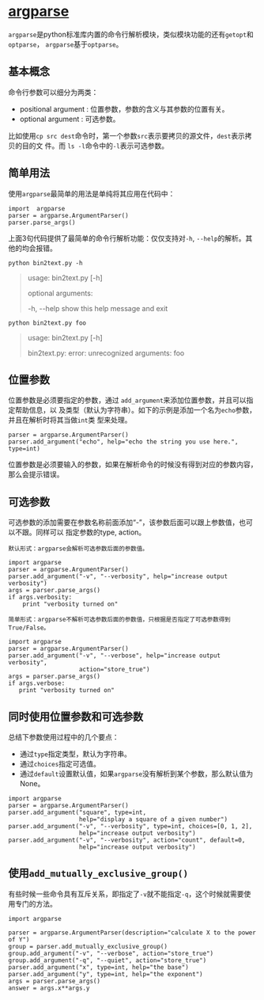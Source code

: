 
# [argparse](https://docs.python.org/2/howto/argparse.html)

`argparse`是python标准库内置的命令行解析模块，类似模块功能的还有`getopt`和`optparse`，
`argparse`基于`optparse`。

## 基本概念

命令行参数可以细分为两类：

- positional argument : 位置参数，参数的含义与其参数的位置有关。
- optional argument   : 可选参数。

比如使用`cp src dest`命令时，第一个参数`src`表示要拷贝的源文件，`dest`表示拷贝的目的文
件。而 `ls -l`命令中的`-l`表示可选参数。

## 简单用法

使用`argparse`最简单的用法是单纯将其应用在代码中：

```
import  argparse
parser = argparse.ArgumentParser()
parser.parse_args()
```

上面3句代码提供了最简单的命令行解析功能：仅仅支持对`-h`, `--help`的解析。其他的均会报错。

`python bin2text.py -h`
>
>usage: bin2text.py [-h]
>
>optional arguments:
>
>  -h, --help  show this help message and exit
>
`python bin2text.py foo`
>usage: bin2text.py [-h]
>
>bin2text.py: error: unrecognized arguments: foo

## 位置参数

位置参数是必须要指定的参数，通过 `add_argument`来添加位置参数，并且可以指定帮助信息，以
及类型（默认为字符串）。如下的示例是添加一个名为`echo`参数，并且在解析时将其当做`int`类
型来处理。

```
parser = argparse.ArgumentParser()
parser.add_argument("echo", help="echo the string you use here.", type=int)
```

位置参数是必须要输入的参数，如果在解析命令的时候没有得到对应的参数内容，那么会提示错误。

## 可选参数

可选参数的添加需要在参数名称前面添加“-”，该参数后面可以跟上参数值，也可以不跟。同样可以
指定参数的type, action。

`默认形式：argparse会解析可选参数后面的参数值。`

```
import argparse
parser = argparse.ArgumentParser()
parser.add_argument("-v", "--verbosity", help="increase output verbosity")
args = parser.parse_args()
if args.verbosity:
    print "verbosity turned on"
```

`简单形式：argparse不解析可选参数后面的参数值，只根据是否指定了可选参数得到True/False。`

```
import argparse
parser = argparse.ArgumentParser()
parser.add_argument("-v", "--verbose", help="increase output verbosity",
                    action="store_true")
args = parser.parse_args()
if args.verbose:
   print "verbosity turned on"
```

## 同时使用位置参数和可选参数

总结下参数使用过程中的几个要点：

- 通过`type`指定类型，默认为字符串。
- 通过`choices`指定可选值。
- 通过`default`设置默认值，如果`argparse`没有解析到某个参数，那么默认值为None。

```
import argparse
parser = argparse.ArgumentParser()
parser.add_argument("square", type=int,
                    help="display a square of a given number")
parser.add_argument("-v", "--verbosity", type=int, choices=[0, 1, 2],
                    help="increase output verbosity")
parser.add_argument("-v", "--verbosity", action="count", default=0,
                    help="increase output verbosity")                    
```

## 使用`add_mutually_exclusive_group()`

有些时候一些命令具有互斥关系，即指定了`-v`就不能指定`-q`，这个时候就需要使用专门的方法。

```
import argparse

parser = argparse.ArgumentParser(description="calculate X to the power of Y")
group = parser.add_mutually_exclusive_group()
group.add_argument("-v", "--verbose", action="store_true")
group.add_argument("-q", "--quiet", action="store_true")
parser.add_argument("x", type=int, help="the base")
parser.add_argument("y", type=int, help="the exponent")
args = parser.parse_args()
answer = args.x**args.y
```
